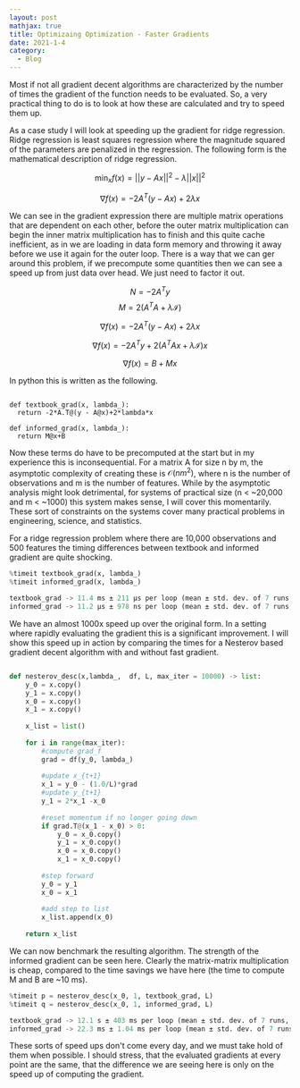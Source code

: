 ```yaml
---
layout: post
mathjax: true
title: Optimizaing Optimization - Faster Gradients
date: 2021-1-4
category:
  - Blog
---
```


Most if not all gradient decent algorithms are characterized by the number of times the gradient of the function needs to be evaluated. So, a very practical thing to do is to look at how these are calculated and try to speed them up. 

As a case study I will look at speeding up the gradient for ridge regression. Ridge regression is least squares regression where the magnitude squared of the parameters are penalized in the regression. The following form is the mathematical description of ridge regression.

$$\min_x f(x) = ||y - Ax||^2 - \lambda ||x||^2$$

$$\nabla f(x) = -2A^T(y - Ax)+2\lambda x$$

We can see in the gradient expression there are multiple matrix operations that are dependent on each other, before the outer matrix multiplication can begin the inner matrix multiplication has to finish and this quite cache inefficient, as in we are loading in data form memory and throwing it away before we use it again for the outer loop. There is a way that we can ger around this problem, if we precompute some quantities then we can see a speed up from just data over head. We just need to factor it out.

$$N = -2A^Ty$$
$$M = 2(A^TA+\lambda \mathcal{I})$$

$$\nabla  f(x) = -2A^T(y - Ax)+2\lambda x$$

$$\nabla  f(x) = -2A^Ty +2(A^TAx+\lambda \mathcal{I}) x$$

$$\nabla  f(x) = B + Mx$$

In python this is written as the following. 

```

def textbook_grad(x, lambda_):
  return -2*A.T@(y - A@x)+2*lambda*x

def informed_grad(x, lambda_):
  return M@x+B

```

Now these terms do have to be precomputed at the start but in my experience this is inconsequential. For a matrix A for size n by m, the asymptotic complexity of creating these is $\mathcal{O}(nm^2)$, where n is the number of observations and m is the number of features. While by the asymptotic analysis might look detrimental, for systems of practical size (n < ~20,000 and m <  ~1000) this system makes sense, I will cover this momentarily. These sort of constraints on the systems cover many practical problems in engineering, science, and statistics.

For a ridge regression problem where there are 10,000 observations and 500 features the timing differences between textbook and informed gradient are quite shocking.

```python
%timeit textbook_grad(x, lambda_)
%timeit informed_grad(x, lambda_)
```

```python
textbook_grad -> 11.4 ms ± 211 µs per loop (mean ± std. dev. of 7 runs, 100 loops each)
informed_grad -> 11.2 µs ± 978 ns per loop (mean ± std. dev. of 7 runs, 100000 loops each)
```

We have an almost 1000x speed up over the original form. In a setting where rapidly evaluating the gradient this is a significant improvement. I will show this speed up in action by comparing the times for a Nesterov based gradient decent algorithm with and without fast gradient.

```python 

def nesterov_desc(x,lambda_,  df, L, max_iter = 10000) -> list:
    y_0 = x.copy()
    y_1 = x.copy()
    x_0 = x.copy()
    x_1 = x.copy()
    
    x_list = list()
    
    for i in range(max_iter):
        #compute grad_f
        grad = df(y_0, lambda_)
        
        #update x_{t+1}
        x_1 = y_0 - (1.0/L)*grad
        #update y_{t+1}
        y_1 = 2*x_1 -x_0
        
        #reset momentum if no longer going down
        if grad.T@(x_1 - x_0) > 0:
            y_0 = x_0.copy()
            y_1 = x_0.copy()
            x_0 = x_0.copy()
            x_1 = x_0.copy()
        
        #step forward
        y_0 = y_1
        x_0 = x_1
        
        #add step to list
        x_list.append(x_0)
        
    return x_list
```

We can now benchmark the resulting algorithm. The strength of the informed gradient can be seen here. Clearly the matrix-matrix multiplication is cheap, compared to the time savings we have here (the time to compute M and B are ~10 ms).

```python
%timeit p = nesterov_desc(x_0, 1, textbook_grad, L)
%timeit q = nesterov_desc(x_0, 1, informed_grad, L)
```

```python
textbook_grad -> 12.1 s ± 403 ms per loop (mean ± std. dev. of 7 runs, 1 loop each)
informed_grad -> 22.3 ms ± 1.04 ms per loop (mean ± std. dev. of 7 runs, 10 loops each)
```

These sorts of speed ups don't come every day, and we must take hold of them when possible. I should stress, that the evaluated gradients at every point are the same, that the difference we are seeing here is only on the speed up of computing the gradient.





